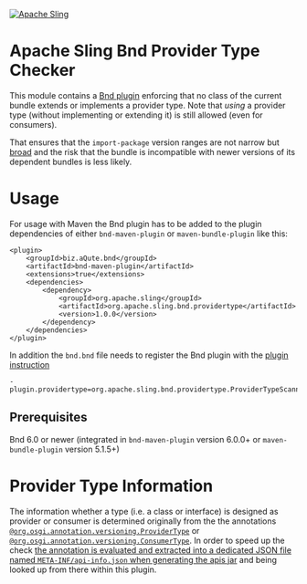 [![Apache Sling](https://sling.apache.org/res/logos/sling.png)](https://sling.apache.org)

# Apache Sling Bnd Provider Type Checker

This module contains a [Bnd plugin](https://bnd.bndtools.org/chapters/870-plugins.html) enforcing that no class of the current bundle extends or implements a provider type. Note that *using* a provider type (without implementing or extending it) is still allowed (even for consumers).

That ensures that the `import-package` version ranges are not narrow but [broad](https://docs.osgi.org/whitepaper/semantic-versioning/060-importer-policy.html) and the risk that the bundle is incompatible with newer versions of its dependent bundles is less likely.

# Usage

For usage with Maven the Bnd plugin has to be added to the plugin dependencies of either `bnd-maven-plugin` or `maven-bundle-plugin` like this:

```
<plugin>
    <groupId>biz.aQute.bnd</groupId>
    <artifactId>bnd-maven-plugin</artifactId>
    <extensions>true</extensions>
    <dependencies>
        <dependency>
            <groupId>org.apache.sling</groupId>
            <artifactId>org.apache.sling.bnd.providertype</artifactId>
            <version>1.0.0</version>
        </dependency>
    </dependencies>
</plugin>
```

In addition the `bnd.bnd` file needs to register the Bnd plugin with the [plugin instruction](https://bnd.bndtools.org/instructions/plugin.html)

```
-plugin.providertype=org.apache.sling.bnd.providertype.ProviderTypeScanner
```

## Prerequisites

Bnd 6.0 or newer (integrated in `bnd-maven-plugin` version 6.0.0+ or `maven-bundle-plugin` version 5.1.5+)

# Provider Type Information

The information whether a type (i.e. a class or interface) is designed as provider or consumer is determined originally from the the annotations [`@org.osgi.annotation.versioning.ProviderType`](https://docs.osgi.org/javadoc/osgi.annotation/8.0.0/org/osgi/annotation/versioning/ProviderType.html) or [`@org.osgi.annotation.versioning.ConsumerType`](https://docs.osgi.org/javadoc/osgi.annotation/8.0.0/org/osgi/annotation/versioning/ConsumerType.html).
In order to speed up the check [the annotation is evaluated and extracted into a dedicated JSON file named `META-INF/api-info.json` when generating the apis jar](https://issues.apache.org/jira/browse/SLING-12135) and being looked up from there within this plugin.